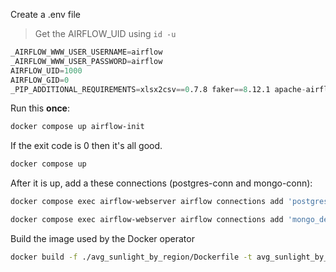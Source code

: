 Create a .env file

> Get the AIRFLOW_UID using `id -u`

```s
_AIRFLOW_WWW_USER_USERNAME=airflow
_AIRFLOW_WWW_USER_PASSWORD=airflow
AIRFLOW_UID=1000
AIRFLOW_GID=0
_PIP_ADDITIONAL_REQUIREMENTS=xlsx2csv==0.7.8 faker==8.12.1 apache-airflow-providers-mongo==2.3.1 apache-airflow-providers-docker==2.5.0
```

Run this **once**:
```sh
docker compose up airflow-init
```
If the exit code is 0 then it's all good.

```sh
docker compose up
```

After it is up, add a these connections (postgres-conn and mongo-conn):

```sh
docker compose exec airflow-webserver airflow connections add 'postgres_default' --conn-uri 'postgres://user:password@postgres:5432'

docker compose exec airflow-webserver airflow connections add 'mongo_default' --conn-uri 'mongodb://mongo:27017'
```

Build the image used by the Docker operator
```sh
docker build -f ./avg_sunlight_by_region/Dockerfile -t avg_sunlight_by_region ./avg_sunlight_by_region
```